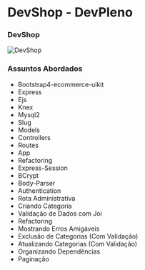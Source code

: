 # DevShop - DevPleno

### DevShop
![DevShop](https://github.com/RenatoSiqueira/DevPleno_DevShop/blob/master/devshop.png)

### Assuntos Abordados
- Bootstrap4-ecommerce-uikit
- Express
- Ejs
- Knex
- Mysql2
- Slug
- Models
- Controllers
- Routes
- App
- Refactoring
- Express-Session
- BCrypt
- Body-Parser
- Authentication
- Rota Administrativa
- Criando Categoria
- Validação de Dados com Joi
- Refactoring
- Mostrando Erros Amigáveis
- Exclusão de Categorias (Com Validação)
- Atualizando Categorias (Com Validação)
- Organizando Dependências
- Paginação
